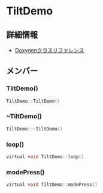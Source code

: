 # TiltDemo



## 詳細情報

- [Doxygenクラスリファレンス](https://lang-ship.com/reference/Arduino/1.8.9/class_tilt_demo.html)

## メンバー

### TiltDemo()



```c
TiltDemo::TiltDemo()
```



### ~TiltDemo()



```c
TiltDemo::~TiltDemo()
```



### loop()



```c
virtual void TiltDemo::loop()
```



### modePress()



```c
virtual void TiltDemo::modePress()
```



